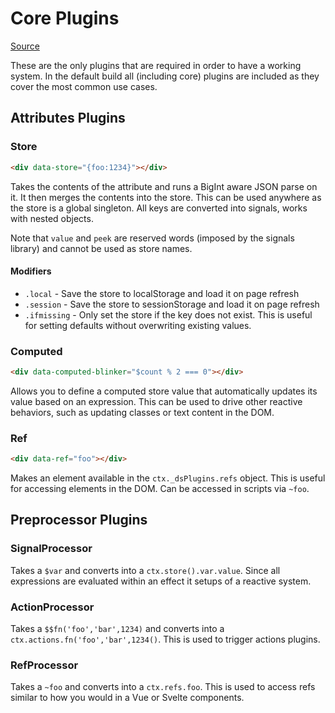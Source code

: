 # Core Plugins

[Source](https://github.com/delaneyj/datastar/blob/main/packages/library/src/lib/plugins/core.ts)

These are the only plugins that are required in order to have a working system. In the default build all (including core) plugins are included as they cover the most common use cases.

## Attributes Plugins

### Store

```html
<div data-store="{foo:1234}"></div>
```

Takes the contents of the attribute and runs a BigInt aware JSON parse on it. It then merges the contents into the store. This can be used anywhere as the store is a global singleton. All keys are converted into signals, works with nested objects.

Note that `value` and `peek` are reserved words (imposed by the signals library) and cannot be used as store names.

#### Modifiers

- `.local` - Save the store to localStorage and load it on page refresh
- `.session` - Save the store to sessionStorage and load it on page refresh
- `.ifmissing` - Only set the store if the key does not exist. This is useful for setting defaults without overwriting existing values.

### Computed

```html
<div data-computed-blinker="$count % 2 === 0"></div>
```

Allows you to define a computed store value that automatically updates its value based on an expression. This can be used to drive other reactive behaviors, such as updating classes or text content in the DOM. 

### Ref

```html
<div data-ref="foo"></div>
```

Makes an element available in the `ctx._dsPlugins.refs` object. This is useful for accessing elements in the DOM. Can be accessed in scripts via `~foo`.

## Preprocessor Plugins

### SignalProcessor

Takes a `$var` and converts into a `ctx.store().var.value`. Since all expressions are evaluated within an effect it setups of a reactive system.

### ActionProcessor

Takes a `$$fn('foo','bar',1234)` and converts into a `ctx.actions.fn('foo','bar',1234()`. This is used to trigger actions plugins.

### RefProcessor

Takes a `~foo` and converts into a `ctx.refs.foo`. This is used to access refs similar to how you would in a Vue or Svelte components.
